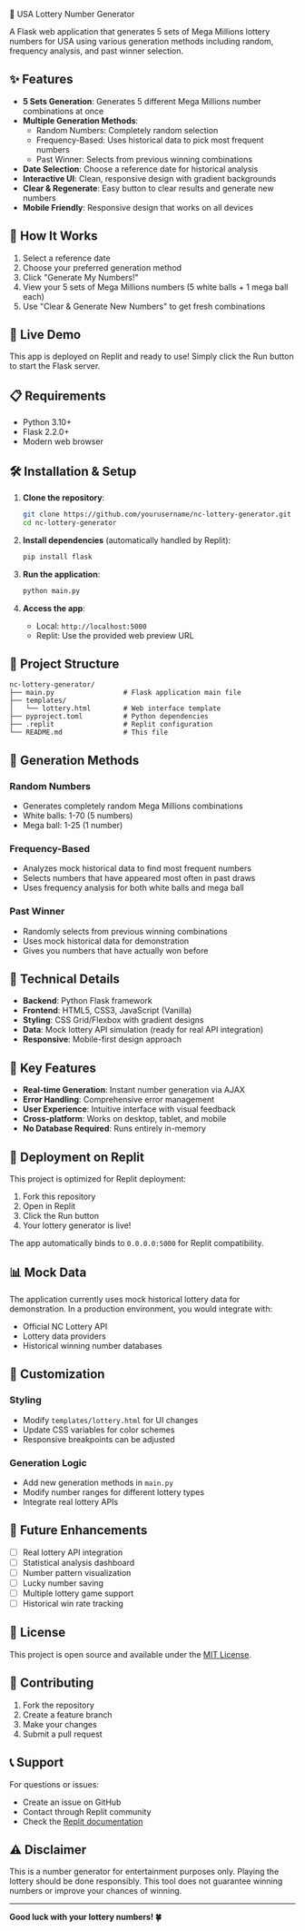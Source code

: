 🎰 USA Lottery Number Generator

A Flask web application that generates 5 sets of Mega Millions lottery numbers for USA using various generation methods including random, frequency analysis, and past winner selection.

## ✨ Features

- **5 Sets Generation**: Generates 5 different Mega Millions number combinations at once
- **Multiple Generation Methods**:
  - Random Numbers: Completely random selection
  - Frequency-Based: Uses historical data to pick most frequent numbers
  - Past Winner: Selects from previous winning combinations
- **Date Selection**: Choose a reference date for historical analysis
- **Interactive UI**: Clean, responsive design with gradient backgrounds
- **Clear & Regenerate**: Easy button to clear results and generate new numbers
- **Mobile Friendly**: Responsive design that works on all devices

## 🎯 How It Works

1. Select a reference date
2. Choose your preferred generation method
3. Click "Generate My Numbers!" 
4. View your 5 sets of Mega Millions numbers (5 white balls + 1 mega ball each)
5. Use "Clear & Generate New Numbers" to get fresh combinations

## 🚀 Live Demo

This app is deployed on Replit and ready to use! Simply click the Run button to start the Flask server.

## 📋 Requirements

- Python 3.10+
- Flask 2.2.0+
- Modern web browser

## 🛠️ Installation & Setup

1. **Clone the repository**:
   ```bash
   git clone https://github.com/yourusername/nc-lottery-generator.git
   cd nc-lottery-generator
   ```

2. **Install dependencies** (automatically handled by Replit):
   ```bash
   pip install flask
   ```

3. **Run the application**:
   ```bash
   python main.py
   ```

4. **Access the app**:
   - Local: `http://localhost:5000`
   - Replit: Use the provided web preview URL

## 📁 Project Structure

```
nc-lottery-generator/
├── main.py                 # Flask application main file
├── templates/
│   └── lottery.html        # Web interface template
├── pyproject.toml          # Python dependencies
├── .replit                 # Replit configuration
└── README.md               # This file
```

## 🎲 Generation Methods

### Random Numbers
- Generates completely random Mega Millions combinations
- White balls: 1-70 (5 numbers)
- Mega ball: 1-25 (1 number)

### Frequency-Based
- Analyzes mock historical data to find most frequent numbers
- Selects numbers that have appeared most often in past draws
- Uses frequency analysis for both white balls and mega ball

### Past Winner
- Randomly selects from previous winning combinations
- Uses mock historical data for demonstration
- Gives you numbers that have actually won before

## 🔧 Technical Details

- **Backend**: Python Flask framework
- **Frontend**: HTML5, CSS3, JavaScript (Vanilla)
- **Styling**: CSS Grid/Flexbox with gradient designs
- **Data**: Mock lottery API simulation (ready for real API integration)
- **Responsive**: Mobile-first design approach

## 🌟 Key Features

- **Real-time Generation**: Instant number generation via AJAX
- **Error Handling**: Comprehensive error management
- **User Experience**: Intuitive interface with visual feedback
- **Cross-platform**: Works on desktop, tablet, and mobile
- **No Database Required**: Runs entirely in-memory

## 🚀 Deployment on Replit

This project is optimized for Replit deployment:

1. Fork this repository
2. Open in Replit
3. Click the Run button
4. Your lottery generator is live!

The app automatically binds to `0.0.0.0:5000` for Replit compatibility.

## 📊 Mock Data

The application currently uses mock historical lottery data for demonstration. In a production environment, you would integrate with:

- Official NC Lottery API
- Lottery data providers
- Historical winning number databases

## 🎨 Customization

### Styling
- Modify `templates/lottery.html` for UI changes
- Update CSS variables for color schemes
- Responsive breakpoints can be adjusted

### Generation Logic
- Add new generation methods in `main.py`
- Modify number ranges for different lottery types
- Integrate real lottery APIs

## 🔮 Future Enhancements

- [ ] Real lottery API integration
- [ ] Statistical analysis dashboard
- [ ] Number pattern visualization
- [ ] Lucky number saving
- [ ] Multiple lottery game support
- [ ] Historical win rate tracking

## 📝 License

This project is open source and available under the [MIT License](https://opensource.org/licenses/MIT).

## 🤝 Contributing

1. Fork the repository
2. Create a feature branch
3. Make your changes
4. Submit a pull request

## 📞 Support

For questions or issues:
- Create an issue on GitHub
- Contact through Replit community
- Check the [Replit documentation](https://docs.replit.com)

## ⚠️ Disclaimer

This is a number generator for entertainment purposes only. Playing the lottery should be done responsibly. This tool does not guarantee winning numbers or improve your chances of winning.

---

**Good luck with your lottery numbers! 🍀**
